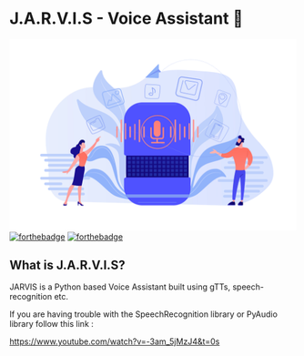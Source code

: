 # J.A.R.V.I.S - Voice Assistant 🤖
![FRIDAY img](assets/JARVIS.jpg)
[![forthebadge](https://forthebadge.com/images/badges/made-with-python.svg)](https://forthebadge.com)
[![forthebadge](https://forthebadge.com/images/badges/built-by-developers.svg)](https://forthebadge.com)


## What is J.A.R.V.I.S?
JARVIS is a Python based Voice Assistant built using gTTs, speech-recognition etc.

If you are having trouble with the SpeechRecognition library or PyAudio library follow this link :

https://www.youtube.com/watch?v=-3am_5jMzJ4&t=0s